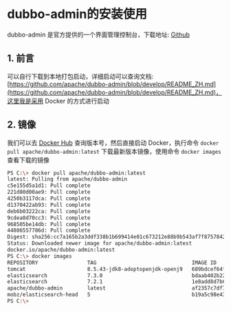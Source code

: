 # dubbo-admin的安装使用

dubbo-admin 是官方提供的一个界面管理控制台，下载地址: [Github](https://github.com/apache/dubbo-admin)

## 1. 前言

可以自行下载到本地打包启动，详细启动可以查询文档: [https://github.com/apache/dubbo-admin/blob/develop/README_ZH.md](https://github.com/apache/dubbo-admin/blob/develop/README_ZH.md)，这里我是采用 Docker 的方式进行启动

## 2. 镜像

我们可以去 [Docker Hub](https://hub.docker.com/r/apache/dubbo-admin/tags) 查询版本号，然后直接启动 Docker，执行命令 `docker pull apache/dubbo-admin:latest` 下载最新版本镜像，使用命令 `docker images` 查看下载的镜像

```bash
PS C:\> docker pull apache/dubbo-admin:latest
latest: Pulling from apache/dubbo-admin
c5e155d5a1d1: Pull complete
221d80d00ae9: Pull complete
4250b3117dca: Pull complete
d1370422ab93: Pull complete
deb6b03222ca: Pull complete
9cdea8d70cc3: Pull complete
968505be14db: Pull complete
44086557786d: Pull complete
Digest: sha256:cc7a165b2a3ddf338b1b699414e01c673212e88b9b543af7f8757842997124ec
Status: Downloaded newer image for apache/dubbo-admin:latest
docker.io/apache/dubbo-admin:latest
PS C:\> docker images
REPOSITORY                TAG                               IMAGE ID            CREATED             SIZE
tomcat                    8.5.43-jdk8-adoptopenjdk-openj9   689bdcef64fe        4 months ago        339MB
elasticsearch             7.3.0                             bdaab402b220        4 months ago        806MB
elasticsearch             7.2.1                             1e8add8d7b66        4 months ago        862MB
apache/dubbo-admin        latest                            af2357c7df7e        7 months ago        489MB
mobz/elasticsearch-head   5                                 b19a5c98e43b        2 years ago         824MB
PS C:\>
```


